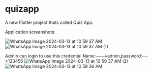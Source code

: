 # quizapp

A new Flutter project thats called Quiz App.

Application screenshots:

![WhatsApp Image 2024-03-13 at 10 59 37 AM](https://github.com/vivekdholakiya/Quiz/assets/97219153/9aa4d15b-5311-4e1c-805b-fa378aaecfda)
![WhatsApp Image 2024-03-13 at 10 59 37 AM (1)](https://github.com/vivekdholakiya/Quiz/assets/97219153/1af758a2-0f74-4c34-ba56-9a4be48f689c)

Admin can login to use this credential
Name:--->admin,password:--->123456
![WhatsApp Image 2024-03-13 at 10 59 37 AM (2)](https://github.com/vivekdholakiya/Quiz/assets/97219153/294eaf66-6fa3-4e5e-95d0-29a6ff8478e7)
![WhatsApp Image 2024-03-13 at 10 59 36 AM](https://github.com/vivekdholakiya/Quiz/assets/97219153/fb570927-ea01-40d0-9194-759369435e6d)

